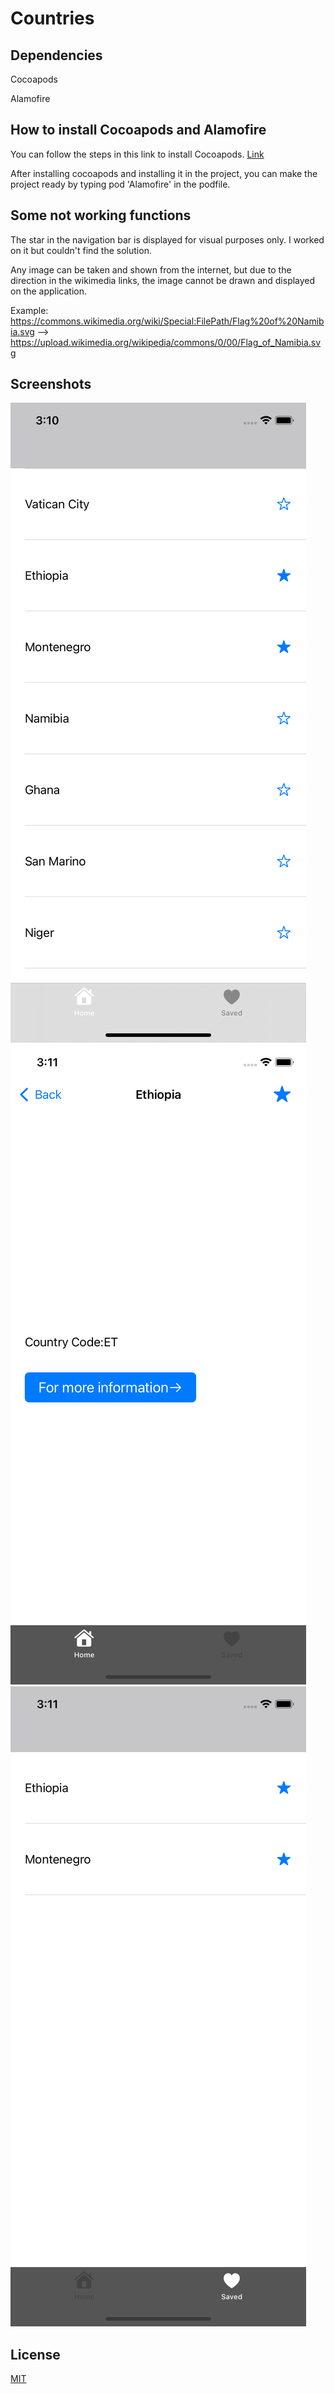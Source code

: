 # Countries

## Dependencies
Cocoapods

 Alamofire

## How to install Cocoapods and Alamofire
You can follow the steps in this link to install Cocoapods.
[Link](https://cocoapods.org/)

After installing cocoapods and installing it in the project, you can make the project ready by typing pod 'Alamofire' in the podfile.

## Some not working functions
The star in the navigation bar is displayed for visual purposes only. I worked on it but couldn't find the solution.

Any image can be taken and shown from the internet, but due to the direction in the wikimedia links, the image cannot be drawn and displayed on the application.

Example: https://commons.wikimedia.org/wiki/Special:FilePath/Flag%20of%20Namibia.svg --> https://upload.wikimedia.org/wikipedia/commons/0/00/Flag_of_Namibia.svg

## Screenshots
![HomePage](Documentation/Homepage.png)
![Detail](Documentation/Detail.png)
![Saved](Documentation/Saved.png)

## License
[MIT](https://choosealicense.com/licenses/mit/)
